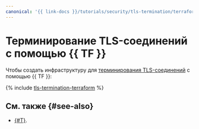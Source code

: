 ```yaml
---
canonical: '{{ link-docs }}/tutorials/security/tls-termination/terraform'
---
```


# Терминирование TLS-соединений с помощью {{ TF }}

Чтобы создать инфраструктуру для [терминирования TLS-соединений](index.md) c помощью {{ TF }}:

{% include [tls-termination-terraform](../../../_tutorials/security/tls-termination-terraform.md) %}

## См. также {#see-also}

* [{#T}](console.md).